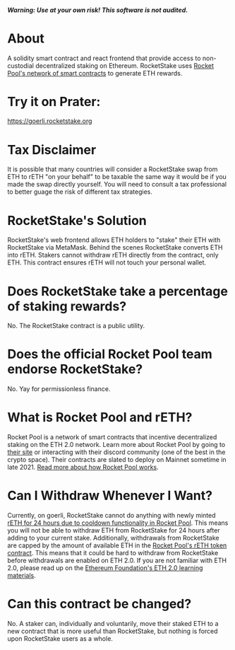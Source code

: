 ##### Warning: Use at your own risk! This software is not audited.

# About

A solidity smart contract and react frontend that provide access to non-custodial decentralized staking on Ethereum. RocketStake uses [Rocket Pool's network of smart contracts](https://github.com/rocket-pool/rocketpool) to generate ETH rewards.

# Try it on Prater:

https://goerli.rocketstake.org 

# Tax Disclaimer

It is possible that many countries will consider a RocketStake swap from ETH to rETH "on your behalf" to be taxable the same way it would be if you made the swap directly yourself. You will need to consult a tax professional to better guage the risk of different tax strategies.

# RocketStake's Solution 

RocketStake's web frontend allows ETH holders to "stake" their ETH with RocketStake via MetaMask. Behind the scenes RocketStake converts ETH into rETH. Stakers cannot withdraw rETH directly from the contract, only ETH. This contract ensures rETH will not touch your personal wallet.

# Does RocketStake take a percentage of staking rewards?

No. The RocketStake contract is a public utility. 

# Does the official Rocket Pool team endorse RocketStake?

No. Yay for permissionless finance.

# What is Rocket Pool and rETH?

Rocket Pool is a network of smart contracts that incentive decentralized staking on the ETH 2.0 network. Learn more about Rocket Pool by going to [their site](https://rocketpool.net) or interacting with their discord community (one of the best in the crypto space). Their contracts are slated to deploy on Mainnet sometime in late 2021. [Read more about how Rocket Pool works](https://docs.rocketpool.net/guides/staking/overview.html#how-rocket-pool-works).

# Can I Withdraw Whenever I Want?

Currently, on goerli, RocketStake cannot do anything with newly minted [rETH for 24 hours due to cooldown functionality in Rocket Pool](https://github.com/rocket-pool/rocketpool/blob/3d6df4c87401f303f6acbdd249bdcb182e8827f3/contracts/contract/token/RocketTokenRETH.sol#L157). This means you will not be able to withdraw ETH from RocketStake for 24 hours after adding to your current  stake. Additionally, withdrawals from RocketStake are capped by the amount of available ETH in the [Rocket Pool's rETH token contract](https://github.com/rocket-pool/rocketpool/blob/master/contracts/contract/token/RocketTokenRETH.sol). This means that it could be hard to withdraw from RocketStake before withdrawals are enabled on ETH 2.0. If you are not familiar with ETH 2.0, please read up on the [Ethereum Foundation's ETH 2.0 learning materials](https://ethereum.org/en/eth2/). 

# Can this contract be changed?

No. A staker can, individually and voluntarily, move their staked ETH to a new contract that is more useful than RocketStake, but nothing is forced upon RocketStake users as a whole.
